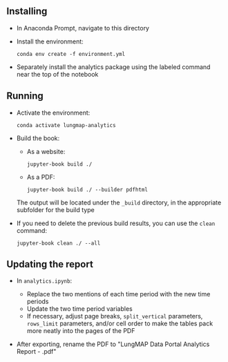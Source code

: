 ## Installing

* In Anaconda Prompt, navigate to this directory

* Install the environment:

  `conda env create -f environment.yml`

* Separately install the analytics package using the labeled command near the top of the notebook

## Running

* Activate the environment:

  `conda activate lungmap-analytics`

* Build the book:

  * As a website:

    `jupyter-book build ./`

  * As a PDF:
  
    `jupyter-book build ./ --builder pdfhtml`

  The output will be located under the `_build` directory, in the appropriate subfolder for the build type

* If you need to delete the previous build results, you can use the `clean` command:

  `jupyter-book clean ./ --all`

## Updating the report

* In `analytics.ipynb`:
  * Replace the two mentions of each time period with the new time periods
  * Update the two time period variables
  * If necessary, adjust page breaks, `split_vertical` parameters, `rows_limit` parameters, and/or cell order to make the tables pack more neatly into the pages of the PDF

* After exporting, rename the PDF to "LungMAP Data Portal Analytics Report - <end date>.pdf"
